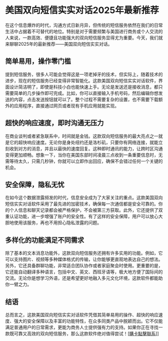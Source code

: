 # 美国双向短信实实对话2025年最新推荐

在这个信息爆炸的时代，沟通方式日新月异，但传统的短信服务依然在我们的日常生活中占据着不可替代的地位。特别是对于需要频繁与美国进行商务或个人交流的人来说，一款高效、便捷且功能强大的双向短信服务显得尤为重要。今天，我们就来聊聊2025年的最新推荐——美国双向短信实实对话。

## 简单易用，操作零门槛

提到短信服务，很多人可能会觉得这是一项老掉牙的技术，但实际上，随着技术的进步，现在的短信服务已经变得非常智能化。这款美国双向短信实实对话软件，界面设计简洁明了，即使是科技小白也能快速上手。无论是发送还是接收消息，都只需要简单的几步操作即可完成。比如，你可以直接输入手机号码，然后编辑你想发送的内容，点击发送按钮就可以了。整个过程不需要复杂的设置，也不需要下载额外的应用程序，直接通过网页或者现有手机应用就能实现。

## 超快的响应速度，即时沟通无压力

在商业谈判或者紧急联系中，时间就是金钱。这款双向短信服务的最大亮点之一就是它的超快响应速度。无论你是身处纽约还是洛杉矶，只要你有网络连接，就能立刻收到对方的消息，并且以最快的速度回复。这种即时通讯的能力，让跨时区沟通变得更加顺畅。想象一下，当你在美国东部时间凌晨三点收到一条重要信息时，无需等待太久，只需几秒钟，你就可以立即作出回应，确保不会错过任何一个关键的机会。

## 安全保障，隐私无忧

在如今这个数据泄露频发的时代，信息安全成为了大家关注的重点。这款美国双向短信实实对话软件采用了最先进的加密技术，确保每一次通信都是安全可靠的。你的个人信息和聊天记录都会被严格保护，不会被第三方获取。此外，它还提供了双重认证功能，进一步增强了账户的安全性。有了这样的安全保障，用户可以放心大胆地使用该服务，再也不用担心隐私泄露的问题。

## 多样化的功能满足不同需求

除了基本的文本消息功能外，这款双向短信服务还拥有许多实用的功能。例如，它可以支持图片、视频等多种媒体格式的传输，让你能够更直观地表达自己的想法。另外，它还具备群聊功能，非常适合团队协作或者家庭聚会时使用。更重要的是，它还能自动翻译多种语言，包括中文、英文、西班牙语等，极大地方便了国际间的交流。无论你是想学习外语，还是希望更好地融入多元文化环境，这款软件都能助你一臂之力。

## 结语

总而言之，这款美国双向短信实实对话软件凭借其简单易用的操作、超快的响应速度、强大的安全保障以及丰富的功能特性，在众多同类产品中脱颖而出。它不仅能满足普通用户的日常需求，更能为商务人士提供强有力的支持。如果你正在寻找一款既可靠又高效的双向短信服务，那么这款软件绝对值得尝试！[[購卡點擊聯系](https://t.me/s/SXDXQF)]]